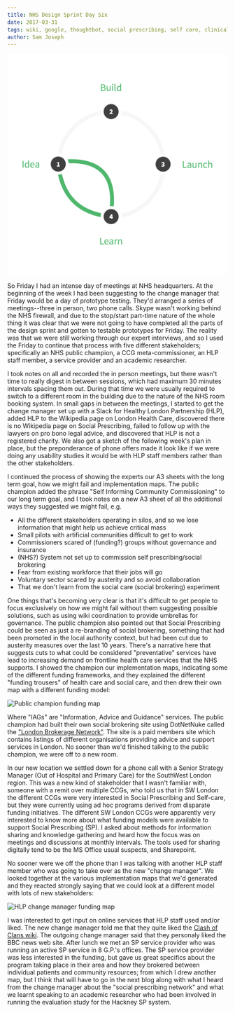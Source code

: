 ```yaml
---
title: NHS Design Sprint Day Six
date: 2017-03-31
tags: wiki, google, thoughtbot, social prescribing, self care, clinical commissioning groups, communication
author: Sam Joseph
---
```


![design sprint](/images/design_sprint.png)

So Friday I had an intense day of meetings at NHS headquarters.  At the beginning of the week I had been suggesting to the change manager that Friday would be a day of prototype testing.  They'd arranged a series of meetings--three in person, two phone calls.  Skype wasn't working behind the NHS firewall, and due to the stop/start part-time nature of the whole thing it was clear that we were not going to have completed all the parts of the design sprint and gotten to testable prototypes for Friday.  The reality was that we were still working through our expert interviews, and so I used the Friday to continue that process with five different stakeholders; specifically an NHS public champion, a CCG meta-commissioner, an HLP staff member, a service provider and an academic researcher.

I took notes on all and recorded the in person meetings, but there wasn't time to really digest in between sessions, which had maximum 30 minutes intervals spacing them out.  During that time we were usually required to switch to a different room in the building due to the nature of the NHS room booking system.  In small gaps in between the meetings, I started to get the change manager set up with a Slack for Healthy London Partnership (HLP), added HLP to the Wikipedia page on London Health Care, discovered there is no Wikipedia page on Social Prescribing, failed to follow up with the lawyers on pro bono legal advice, and discovered that HLP is not a registered charity.  We also got a sketch of the following week's plan in place, but the preponderance of phone offers made it look like if we were doing any usability studies it would be with HLP staff members rather than the other stakeholders.

I continued the process of showing the experts our A3 sheets with the long term goal, how we might fail and implementation maps. The public champion added the phrase "Self Informing Community Commissioning" to our long term goal, and I took notes on a new A3 sheet of all the additional ways they suggested we might fail, e.g.

* All the different stakeholders operating in silos, and so we lose information that might help us achieve critical mass
* Small pilots with artificial communities difficult to get to work
* Commissioners scared of (funding?) groups without governance and insurance
* (NHS?) System not set up to commission self prescribing/social brokering
* Fear from existing workforce that their jobs will go
* Voluntary sector scared by austerity and so avoid collaboration
* That we don't learn from the social care (social brokering) experiment

One things that's becoming very clear is that it's difficult to get people to focus exclusively on how we might fail without them suggesting possible solutions, such as using wiki coordination to provide umbrellas for governance.  The public champion also pointed out that Social Prescribing could be seen as just a re-branding of social brokering, something that had been promoted in the local authority context, but had been cut due to austerity measures over the last 10 years.  There's a narrative here that suggests cuts to what could be considered "preventative" services have lead to increasing demand on frontline health care services that the NHS supports.  I showed the champion our implementation maps, indicating some of the different funding frameworks, and they explained the different "funding trousers" of health care and social care, and then drew their own map with a different funding model:

![Public champion funding map](https://www.dropbox.com/s/8nq3xdyv9027kaw/PublicChampion-map.JPG?dl=1)

Where "IAGs" are "Information, Advice and Guidance" services.  The public champion had built their own social brokering site using DotNetNuke called the ["London Brokerage Network"](http://www.londonbrokeragenetwork.com/).  The site is a paid members site which contains listings of different organisations providing advice and support services in London.  No sooner than we'd finished talking to the public champion, we were off to a new room.

In our new location we settled down for a phone call with a Senior Strategy Manager (Out of Hospital and Primary Care) for the SouthWest London region.  This was a new kind of stakeholder that I wasn't familiar with, someone with a remit over multiple CCGs, who told us that in SW London the different CCGs were very interested in Social Prescribing and Self-care, but they were currently using ad hoc programs derived from disparate funding initiatives.  The different SW London CCGs were apparently very interested to know more about what funding models were available to support Social Prescribing (SP).  I asked about methods for information sharing and knowledge gathering and heard how the focus was on meetings and discussions at monthly intervals.  The tools used for sharing digitally tend to be the MS Office usual suspects, and Sharepoint.

No sooner were we off the phone than I was talking with another HLP staff member who was going to take over as the new "change manager".  We looked together at the various implementation maps that we'd generated and they reacted strongly saying that we could look at a different model with lots of new stakeholders:

![HLP change manager funding map](https://www.dropbox.com/s/167lb2jnu59vbig/HLP-change-manager-map.JPG?dl=1)

I was interested to get input on online services that HLP staff used and/or liked.  The new change manager told me that they quite liked the [Clash of Clans wiki](http://clashofclans.wikia.com/wiki/Clash_of_Clans_Wiki).  The outgoing change manager said that they personaly liked the BBC news web site.  After lunch we met an SP service provider who was running an active SP service in 8 G.P.'s offices.  The SP service provider was less interested in the funding, but gave us great specifics about the program taking place in their area and how they brokered between individual patients and community resources; from which I drew another map, but I think that will have to go in the next blog along with what I heard from the change manager about the "social prescribing network" and what we learnt speaking to an academic researcher who had been involved in running the evaluation study for the Hackney SP system.  


